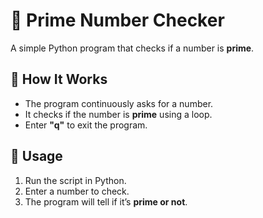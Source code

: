 
# 🔢 Prime Number Checker

A simple Python program that checks if a number is **prime**.

## 📝 How It Works
- The program continuously asks for a number.  
- It checks if the number is **prime** using a loop.  
- Enter **"q"** to exit the program.

## 🚀 Usage
1. Run the script in Python.
2. Enter a number to check.
3. The program will tell if it’s **prime or not**.
